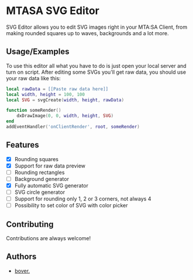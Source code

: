 
# MTASA SVG Editor

SVG Editor allows you to edit SVG images right in your MTA:SA Client, from making rounded squares up to waves, backgrounds and a lot more.


## Usage/Examples

To use this editor all what you have to do is just open your local server and turn on script. After editing some SVGs you'll get raw data, you should use your raw data like this:

```lua
local rawData = [[Paste raw data here]]
local width, height = 100, 100
local SVG = svgCreate(width, height, rawData)

function someRender()
    dxDrawImage(0, 0, width, height, SVG)
end
addEventHandler('onClientRender', root, someRender)
```

## Features

- [x]  Rounding squares
- [x]  Support for raw data preview
- [ ]  Rounding rectangles
- [ ]  Background generator
- [x]  Fully automatic SVG generator
- [ ]  SVG circle generator
- [ ]  Support for rounding only 1, 2 or 3 corners, not always 4
- [ ]  Possibility to set color of SVG with color picker
## Contributing

Contributions are always welcome!


## Authors

- [bover.](https://www.github.com/boversoneg)

